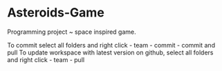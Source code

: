 # Asteroids-Game
Programming project ~ space inspired game.

To commit select all folders and right click - team - commit - commit and pull
To update workspace with latest version on github, select all folders and right click - team - pull
